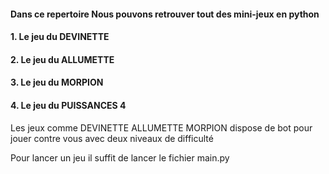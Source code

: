 <Body>
    <h4>
        Dans ce repertoire Nous pouvons retrouver tout des mini-jeux en python
    </h4>
    <h4>
        1. Le jeu du DEVINETTE
    </h4>
    <h4>
        2. Le jeu du ALLUMETTE
    </h4>
    <h4>
        3. Le jeu du MORPION
    </h4>
    <h4>
        4. Le jeu du PUISSANCES 4
    </h4>
    <p>
        Les jeux comme 
        DEVINETTE
        ALLUMETTE
        MORPION
        dispose de bot pour jouer contre vous avec deux niveaux de difficulté
    </p>
</Body>
<Footer>
    <p>
        Pour lancer un jeu il suffit de lancer le fichier main.py
    </p>
</Footer>
